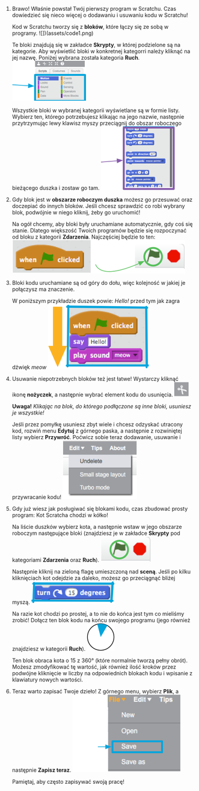 1. Brawo! Właśnie powstał Twój pierwszy program w Scratchu. Czas dowiedzieć się nieco więcej o dodawaniu i usuwaniu kodu w Scratchu! 

   Kod w Scratchu tworzy się z **bloków**, które łączy się ze sobą w programy. ![])(assets/code1.png)

   Te bloki znajdują się w zakładce **Skrypty**, w której podzielone są na kategorie. Aby wyświetlić bloki w konkretnej kategorri należy kliknąć na jej nazwę. Poniżej wybrana została kategoria **Ruch**. ![](assets/code2a.png)
   
   Wszystkie bloki w wybranej kategorii wyświetlane są w formie listy. Wybierz ten, którego potrzebujesz klikając na jego nazwie, następnie przytrzymując lewy klawisz myszy przeciągnij do obszar roboczego bieżącego duszka i zostaw go tam. ![](assets/code2b.png)
   
2. Gdy blok jest w **obszarze roboczym duszka** możesz go przesuwać oraz doczepiać do innych bloków. Jeśli chcesz sprawdzić co robi wybrany blok, podwójnie w niego kliknij, żeby go uruchomić!

   Na ogół chcemy, aby bloki były uruchamiane automatycznie, gdy coś się stanie. Dlatego większość Twoich programów będzie się rozpoczynać od bloku z kategorii **Zdarzenia**. Najczęściej będzie to ten: ![](assets/code3.png)

3. Bloki kodu uruchamiane są od góry do dołu, więc kolejność w jakiej je połączysz ma znaczenie.

   W poniższym przykładzie duszek powie: _Hello!_ przed tym jak zagra dźwięk _meow_ ![](assets/code4.png)

4. Usuwanie niepotrzebnych bloków też jest łatwe! Wystarczy kliknąć ikonę **nożyczek**,  a następnie wybrać element kodu do usunięcia. ![](assets/code5.png)

   **Uwaga!** _Klikając na blok, do którego podłączone są inne bloki, usuniesz je wszystkie!_
 
   Jeśli przez pomyłkę usuniesz zbyt wiele i chcesz odzyskać utracony kod, rozwiń menu **Edytuj** z górnego paska, a następnie z rozwiniętej listy wybierz **Przywróć**. Poćwicz sobie teraz dodawanie, usuwanie i przywracanie kodu! ![](assets/code6.png)

5. Gdy już wiesz jak posługiwać się blokami kodu, czas zbudować prosty program: Kot Scratcha chodzi w kółko!

   Na liście duszków wybierz kota, a następnie wstaw w jego obszarze roboczym następujące bloki (znajdziesz je w zakładce **Skrypty** pod kategoriami **Zdarzenia** oraz **Ruch**). ![](assets/code7.png)

   Następnie kliknij na zieloną flagę umieszczoną nad **sceną**.  Jeśli po kilku kliknięciach kot odejdzie za daleko, możesz go przeciągnąć bliżej myszą.  ![](assets/code8.png)

   Na razie kot chodzi po prostej, a to nie do końca jest tym co mieliśmy zrobić! Dołącz ten blok kodu na końcu swojego programu (jego również znajdziesz w kategorii **Ruch**). ![](assets/code9.png)

   Ten blok obraca kota o 15 z 360° (które normalnie tworzą pełny obrót). Możesz zmodyfikować tę wartość,  jak również ilość kroków przez podwójne kliknięcie w liczby na odpowiednich blokach kodu i wpisanie z klawiatury nowych wartości.

6. Teraz warto zapisać Twoje dzieło! Z górnego menu, wybierz **Plik**, a następnie **Zapisz teraz**. ![](assets/code10.png)

   Pamiętaj, aby często zapisywać swoją pracę!
